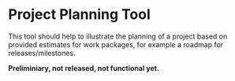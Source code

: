 # Project Planning Tool

This tool should help to illustrate the planning of a project based on provided estimates for work packages, for example a roadmap for releases/milestones.

**Preliminiary, not released, not functional yet.**

